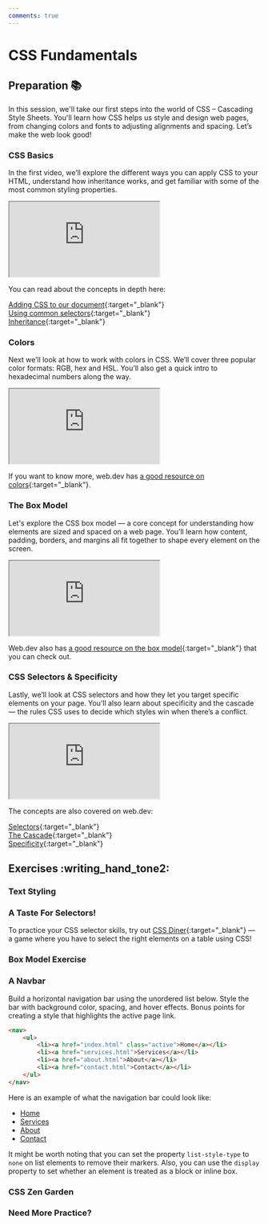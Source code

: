 ```yaml
---
comments: true
---
```


# CSS Fundamentals

## Preparation :books:

In this session, we'll take our first steps into the world of CSS – Cascading Style Sheets. You'll learn how CSS helps us style and design web pages, from changing colors and fonts to adjusting alignments and spacing. Let’s make the web look good!

### CSS Basics

In the first video, we’ll explore the different ways you can apply CSS to your HTML, understand how inheritance works, and get familiar with some of the most common styling properties.

<iframe class="video" src="https://drive.google.com/file/d/1XvC8BMbY9lt2ZNJ-97nsWfANW2v4p-zW/preview" allowfullscreen></iframe>

You can read about the concepts in depth here:

[Adding CSS to our document](https://developer.mozilla.org/en-US/docs/Learn_web_development/Core/Styling_basics/Getting_started#adding_css_to_our_document){:target="\_blank"} <br>
[Using common selectors](https://developer.mozilla.org/en-US/docs/Learn_web_development/Core/Styling_basics/Getting_started#using_common_selectors){:target="\_blank"} <br>
[Inheritance](https://developer.mozilla.org/en-US/docs/Web/CSS/CSS_cascade/Inheritance){:target="\_blank"} <br>

### Colors

Next we’ll look at how to work with colors in CSS. We’ll cover three popular color formats: RGB, hex and HSL. You’ll also get a quick intro to hexadecimal numbers along the way.

<iframe class="video" src="https://drive.google.com/file/d/1fimNcpaDhcWL5bdxnCWXbR1ozwEkdjKD/preview" allowfullscreen></iframe>

If you want to know more, web.dev has [a good resource on colors](https://web.dev/learn/css/color){:target="\_blank"}. <br>

### The Box Model

Let's explore the CSS box model — a core concept for understanding how elements are sized and spaced on a web page. You’ll learn how content, padding, borders, and margins all fit together to shape every element on the screen.

<iframe class="video" src="https://drive.google.com/file/d/1jcLiZk18M21mjsUDfqBDMOYZrwh8Qunv/preview" allowfullscreen></iframe>

Web.dev also has [a good resource on the box model](https://web.dev/learn/css/box-model){:target="\_blank"} that you can check out.

### CSS Selectors & Specificity

Lastly, we’ll look at CSS selectors and how they let you target specific elements on your page. You’ll also learn about specificity and the cascade — the rules CSS uses to decide which styles win when there’s a conflict.

<iframe class="video" src="https://drive.google.com/file/d/1a9kIszPbCU5wx7ZjStNavVKGzGz1o3Ir/preview" allowfullscreen></iframe>

The concepts are also covered on web.dev:

[Selectors](https://web.dev/learn/css/selectors){:target="\_blank"} <br>
[The Cascade](https://web.dev/learn/css/the-cascade){:target="\_blank"} <br>
[Specificity](https://web.dev/learn/css/specificity){:target="\_blank"} <br>

## Exercises :writing_hand_tone2:

### Text Styling

### A Taste For Selectors!

To practice your CSS selector skills, try out [CSS Diner](https://flukeout.github.io/){:target="\_blank"} — a game where you have to select the right elements on a table using CSS!

### Box Model Exercise

### A Navbar

Build a horizontal navigation bar using the unordered list below. Style the bar with background color, spacing, and hover effects. Bonus points for creating a style that highlights the active page link.

```html
<nav>
    <ul>
        <li><a href="index.html" class="active">Home</a></li>
        <li><a href="services.html">Services</a></li>
        <li><a href="about.html">About</a></li>
        <li><a href="contact.html">Contact</a></li>
    </ul>
</nav>
```

Here is an example of what the navigation bar could look like:

<nav id="exercise">
    <ul>
        <li><a href="https://kasperknop.github.io/WEB1/02-css-fundamentals/#a-navbar" class="active">Home</a></li>
        <li><a href="https://kasperknop.github.io/WEB1/02-css-fundamentals/#a-navbar">Services</a></li>
        <li><a href="https://kasperknop.github.io/WEB1/02-css-fundamentals/#a-navbar">About</a></li>
        <li><a href="https://kasperknop.github.io/WEB1/02-css-fundamentals/#a-navbar">Contact</a></li>
    </ul>
</nav>

It might be worth noting that you can set the property `list-style-type` to `none` on list elements to remove their markers. Also, you can use the `display` property to set whether an element is treated as a block or inline box.

### CSS Zen Garden

### Need More Practice?

